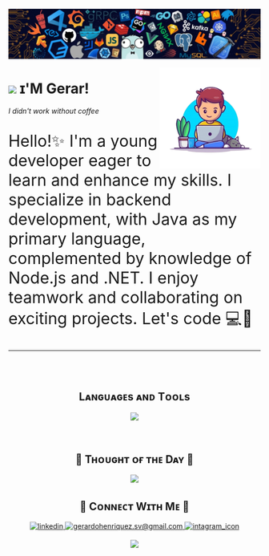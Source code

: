 <!--Banner-->
![Gerardohqz Banner Image](/Img/banner.jpeg)

<!--Night Owl image-->
<div>
  <img align="right" width="40%" src="/Img/profile.png">
</div>

<!--Header Name-->
# <img src="https://emojis.slackmojis.com/emojis/images/1531849430/4246/blob-sunglasses.gif?1531849430" width="30"/> ɪ'M Gerar! 
*I didn't work without coffee*
<br /> 

<!--Start Intro-->               
<p align="left" style="font-size: 32px;">Hello!✨ I'm a young developer eager to learn and enhance my skills. I specialize in backend development, with Java as my primary language, complemented by knowledge of Node.js and .NET. I enjoy teamwork and collaborating on exciting projects. Let's code 💻🚀 </p>

<!--End Intro-->

---
<br />
<br />

<!--Languages and Tools Section-->       
<h2 align="center">Lᴀɴɢᴜᴀɢᴇs ᴀɴᴅ Tᴏᴏʟs</h2> 
<p align="center">
<img width="550"  src="https://skillicons.dev/icons?i=java,cs,go,spring,nodejs,dotnet,mysql,postgres,sqlite,mongodb,git,docker,nodejs,react,angular,linux&perline=8"  />
</p>
<br />

<!--Dynamic Quote card updated everyday at 12 PM--> 
<h2 align="center">🌟 Tʜᴏᴜɢʜᴛ ᴏғ ᴛʜᴇ Dᴀʏ 🌟</h2>

<!--STARTS_HERE_QUOTE_CARD-->
<p align="center">
    <img src="https://readme-daily-quotes.vercel.app/api?author=Yanni&quote=Music%20is%20like%20creating%20an%20emotional%20painting.%20The%20sounds%20are%20the%20colors.&theme=dark&bg_color=011627&author_color=ffeb95">
</p>
<!--ENDS_HERE_QUOTE_CARD-->


<!--Contact Section--> 

<h2 align="center">🤝 Cᴏɴɴᴇᴄᴛ Wɪᴛʜ Mᴇ 🤝 </h2>
<div align="center">

 <a href="https://www.flaticon.com/free-icons/linkedin" target="_blank">
<img src=https://img.shields.io/badge/linkedin-%231E77B5.svg?&style=for-the-badge&logo=linkedin&logoColor=white alt=linkedin Linkedin style="margin-bottom: 5px;" />
</a>
  
<a href="mailto:gerardohenriquez.sv@gmail.com" target="_blank">
<img src="https://www.flaticon.com/free-icons/gmail" alt=gerardohenriquez.sv@gmail.com mail style="margin-bottom: 5px;" />
</a>

<a href="https://www.instagram.com/gerardohqz/" target="_blank">
<img src=https://www.flaticon.com/free-icons/instagram-logo alt=intagram_icon Instagram style="margin-bottom: 5px;" />
</a>

</div>

<!--Footer--> 
<p align="center">
  <img src="https://capsule-render.vercel.app/api?type=waving&color=gradient&height=65&section=footer"/>
</p>
